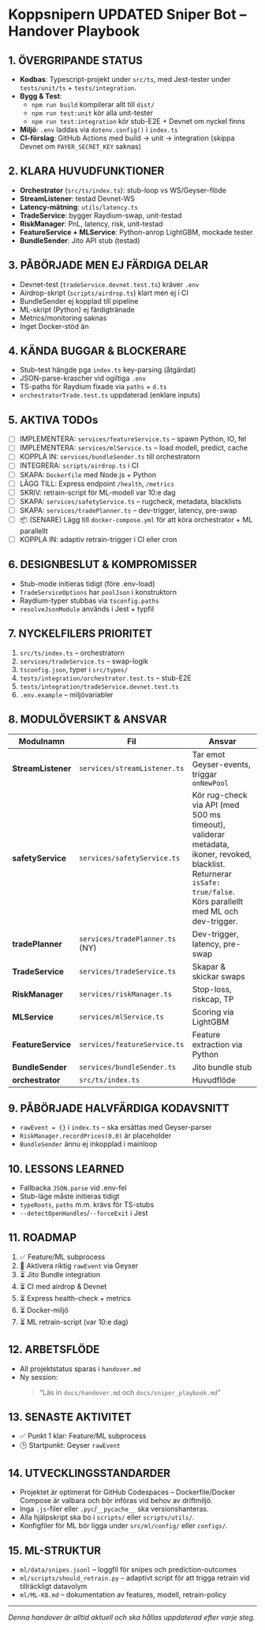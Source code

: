 # Koppsnipern UPDATED Sniper Bot – Handover Playbook

## 1. ÖVERGRIPANDE STATUS

- **Kodbas**: Typescript-projekt under `src/ts`, med Jest-tester under `tests/unit/ts` + `tests/integration`.
- **Bygg & Test**: 
  - `npm run build` kompilerar allt till `dist/`
  - `npm run test:unit` kör alla unit-tester
  - `npm run test:integration` kör stub-E2E + Devnet om nyckel finns
- **Miljö**: `.env` laddas via `dotenv.config()` i `index.ts`
- **CI-förslag**: GitHub Actions med build → unit → integration (skippa Devnet om `PAYER_SECRET_KEY` saknas)

## 2. KLARA HUVUDFUNKTIONER

- **Orchestrator** (`src/ts/index.ts`): stub-loop vs WS/Geyser-flöde
- **StreamListener**: testad Devnet-WS
- **Latency-mätning**: `utils/latency.ts`
- **TradeService**: bygger Raydium-swap, unit-testad
- **RiskManager**: PnL, latency, risk, unit-testad
- **FeatureService + MLService**: Python-anrop LightGBM, mockade tester
- **BundleSender**: Jito API stub (testad)

## 3. PÅBÖRJADE MEN EJ FÄRDIGA DELAR

- Devnet-test (`tradeService.devnet.test.ts`) kräver `.env`
- Airdrop-skript (`scripts/airdrop.ts`) klart men ej i CI
- BundleSender ej kopplad till pipeline
- ML-skript (Python) ej färdigtränade
- Metrics/monitoring saknas
- Inget Docker-stöd än

## 4. KÄNDA BUGGAR & BLOCKERARE

- Stub-test hängde pga `index.ts` key-parsing (åtgärdat)
- JSON-parse-krascher vid ogiltiga `.env`
- TS-paths för Raydium fixade via `paths` + `d.ts`
- `orchestratorTrade.test.ts` uppdaterad (enklare inputs)

## 5. AKTIVA TODOs

- [ ] IMPLEMENTERA: `services/featureService.ts` – spawn Python, IO, fel
- [ ] IMPLEMENTERA: `services/mlService.ts` – load modell, predict, cache
- [ ] KOPPLA IN: `services/bundleSender.ts` till orchestratorn
- [ ] INTEGRERA: `scripts/airdrop.ts` i CI
- [ ] SKAPA: `Dockerfile` med Node.js + Python
- [ ] LÄGG TILL: Express endpoint `/health`, `/metrics`
- [ ] SKRIV: retrain-script för ML-modell var 10:e dag
- [ ] SKAPA: `services/safetyService.ts` – rugcheck, metadata, blacklists
- [ ] SKAPA: `services/tradePlanner.ts` – dev-trigger, latency, pre-swap
- [ ] 📦 (SENARE) Lägg till `docker-compose.yml` för att köra orchestrator + ML parallellt
- [ ] KOPPLA IN: adaptiv retrain-trigger i CI eller cron

## 6. DESIGNBESLUT & KOMPROMISSER

- Stub-mode initieras tidigt (före .env-load)
- `TradeServiceOptions` har `poolJson` i konstruktorn
- Raydium-typer stubbas via `tsconfig.paths`
- `resolveJsonModule` används i Jest + typfil

## 7. NYCKELFILERS PRIORITET

1. `src/ts/index.ts` – orchestratorn
2. `services/tradeService.ts` – swap-logik
3. `tsconfig.json`, typer i `src/types/`
4. `tests/integration/orchestrator.test.ts` – stub-E2E
5. `tests/integration/tradeService.devnet.test.ts`
6. `.env.example` – miljövariabler

## 8. MODULÖVERSIKT & ANSVAR

Modulnamn | Fil | Ansvar
----------|-----|-------
**StreamListener** | `services/streamListener.ts` | Tar emot Geyser-events, triggar `onNewPool`
**safetyService** | `services/safetyService.ts` | Kör rug-check via API (med 500 ms timeout), validerar metadata, ikoner, revoked, blacklist. Returnerar `isSafe: true/false`. Körs parallellt med ML och dev-trigger.
**tradePlanner** | `services/tradePlanner.ts` (NY) | Dev-trigger, latency, pre-swap
**TradeService** | `services/tradeService.ts` | Skapar & skickar swaps
**RiskManager** | `services/riskManager.ts` | Stop-loss, riskcap, TP
**MLService** | `services/mlService.ts` | Scoring via LightGBM
**FeatureService** | `services/featureService.ts` | Feature extraction via Python
**BundleSender** | `services/bundleSender.ts` | Jito bundle stub
**orchestrator** | `src/ts/index.ts` | Huvudflöde

## 9. PÅBÖRJADE HALVFÄRDIGA KODAVSNITT

- `rawEvent = {}` i `index.ts` – ska ersättas med Geyser-parser
- `RiskManager.recordPrices(0,0)` är placeholder
- `BundleSender` ännu ej inkopplad i mainloop

## 10. LESSONS LEARNED

- Fallbacka `JSON.parse` vid .env-fel
- Stub-läge måste initieras tidigt
- `typeRoots`, `paths` m.m. krävs för TS-stubs
- `--detectOpenHandles`/`--forceExit` i Jest

## 11. ROADMAP

1. ✅ Feature/ML subprocess
2. 🔄 Aktivera riktig `rawEvent` via Geyser
3. ⏳ Jito Bundle integration
4. ⏳ CI med airdrop & Devnet
5. ⏳ Express health-check + metrics
6. ⏳ Docker-miljö
7. ⏳ ML retrain-script (var 10:e dag)

## 12. ARBETSFLÖDE

- All projektstatus sparas i `handover.md`
- Ny session:  
  > “Läs in `docs/handover.md` och `docs/sniper_playbook.md`”

## 13. SENASTE AKTIVITET

- ✅ Punkt 1 klar: Feature/ML subprocess
- 🕒 Startpunkt: Geyser `rawEvent`

## 14. UTVECKLINGSSTANDARDER

- Projektet är optimerat för GitHub Codespaces – Dockerfile/Docker Compose är valbara och bör införas vid behov av driftmiljö.
- Inga `.js`-filer eller `.pyc`/`__pycache__` ska versionshanteras.
- Alla hjälpskript ska bo i `scripts/` eller `scripts/utils/`.
- Konfigfiler för ML bör ligga under `src/ml/config/` eller `configs/`.

## 15. ML-STRUKTUR

- `ml/data/snipes.jsonl` – loggfil för snipes och prediction-outcomes
- `ml/scripts/should_retrain.py` – adaptivt script för att trigga retrain vid tillräckligt datavolym
- `ml/ML-KB.md` – dokumentation av features, modell, retrain-policy
---

*Denna handover är alltid aktuell och ska hållas uppdaterad efter varje steg.*
